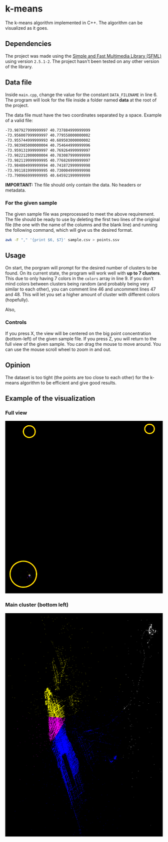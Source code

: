 # k-means
The k-means algorithm implemented in C++.
The algorithm can be visualized as it goes.

## Dependencies
The project was made using the
[Simple and Fast Multimedia Library (SFML)](https://www.sfml-dev.org/)
using version ```2.5.1-2```.
The project hasn't been tested on any other version of the library.

## Data file
Inside ```main.cpp```, change the value for the constant ```DATA_FILENAME```
in line 6. The program will look for the file inside a folder
named **data** at the root of the project.

The data file must have the two coordinates separated by a space.
Example of a valid file:
```
-73.987927999999997 40.737884999999999
-73.956007999999997 40.779558000000002
-73.955744999999993 40.689503000000002
-73.983985000000004 40.754644999999996
-73.959131999999997 40.769264999999997
-73.982212000000004 40.783087999999999
-73.982119999999995 40.776826999999997
-73.984804999999994 40.741872999999998
-73.991181999999995 40.730004999999998
-73.790966999999995 40.645921999999999
```

**IMPORTANT:** The file should only contain the data. No headers or metadata.

### For the given sample
The given sample file was preprocessed to meet the above requirement.
The file should be ready to use by deleting
the first two lines of the original file
(the one with the name of the columns and the blank line) and running the
following command, which will give us the desired format.
```bash
awk -F "," '{print $6, $7}' sample.csv > points.ssv
```

## Usage
On start, the porgram will prompt for the
desired number of clusters to be found.
On its current state, the program will work well with **up to 7 clusters**.
This due to only having 7 colors in the ```colors``` array in line 9.
If you don't mind colors between clusters being random (and probably being very
similar to each other),
you can comment line 46 and uncomment lines 47 and 48.
This will let you set a higher amount of cluster with different colors 
(hopefully).

Also, 

### Controls
If you press X, the view will be centered on the big point concentration 
(bottom-left) of the given sample file.
If you press Z, you will return to the full view of the given sample.
You can drag the mouse to move around.
You can use the mouse scroll wheel to zoom in and out.

## Opinion
The dataset is too tight (the points are too close to each other) for the
k-means algorithm to be efficient and give good results.

## Example of the visualization
### Full view
![Full view of the sample set](images/fullview.png)
### Main cluster (bottom left)
![View of the biggest cluster of points in the sample set](images/main_cluster.png)
